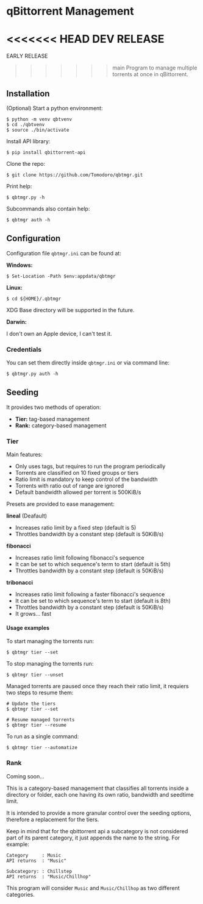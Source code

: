 # qBittorrent Management

<<<<<<< HEAD
DEV RELEASE
=======
EARLY RELEASE

>>>>>>> main
Program to manage multiple torrents at once in qBittorrent.

## Installation

(Optional) Start a python environment:
```
$ python -m venv qbtvenv
$ cd ./qbtvenv
$ source ./bin/activate
```

Install API library:
```
$ pip install qbittorrent-api
```

Clone the repo:
```
$ git clone https://github.com/Tomodoro/qbtmgr.git
```

Print help:
```
$ qbtmgr.py -h
```

Subcommands also contain help:
```
$ qbtmgr auth -h
```

## Configuration

Configuration file `qbtmgr.ini` can be found at:

**Windows:**
```
$ Set-Location -Path $env:appdata/qbtmgr
```

**Linux:**
```
$ cd ${HOME}/.qbtmgr
```
XDG Base directory will be supported in the future.

**Darwin:**

I don't own an Apple device, I can't test it.

### Credentials

You can set them directly inside `qbtmgr.ini` or via command line:
```
$ qbtmgr.py auth -h
```

## Seeding

It provides two methods of operation:
* **Tier:** tag-based management
* **Rank:** category-based management

### Tier

Main features:
* Only uses tags, but requires to run the program periodically
* Torrents are classified on 10 fixed groups or tiers
* Ratio limit is mandatory to keep control of the bandwidth
* Torrents with ratio out of range are ignored
* Default bandwidth allowed per torrent is 500KiB/s

Presets are provided to ease management:

**lineal** (Deafault)
* Increases ratio limit by a fixed step (default is 5)
* Throttles bandwidth by a constant step (default is 50KiB/s)

**fibonacci**
* Increases ratio limit following fibonacci's sequence
* It can be set to which sequence's term to start (default is 5th)
* Throttles bandwidth by a constant step (default is 50KiB/s)

**tribonacci**
* Increases ratio limit following a faster fibonacci's sequence
* It can be set to which sequence's term to start (default is 8th)
* Throttles bandwidth by a constant step (default is 50KiB/s)
* It grows... fast

#### Usage examples

To start managing the torrents run:
```
$ qbtmgr tier --set
```

To stop managing the torrents run:
```
$ qbtmgr tier --unset
```

Managed torrents are paused once they reach their ratio limit, it requiers two steps to resume them:
```
# Update the tiers
$ qbtmgr tier --set

# Resume managed torrents
$ qbtmgr tier --resume
```

To run as a single command:
```
$ qbtmgr tier --automatize
```

### Rank

Coming soon...

This is a category-based management that classifies all torrents inside a directory or folder, each one having its own ratio, bandwidth and seedtime limit.

It is intended to provide a more granular control over the seeding options, therefore a replacement for the tiers.

Keep in mind that for the qbittorrent api a subcategory is not considered part of its parent category, it just appends the name to the string. For example:

```
Category     : Music
API returns  : "Music"

Subcategory: : Chillstep
API returns  : "Music/Chillhop"
```

This program will consider `Music` and `Music/Chillhop` as two different categories.
